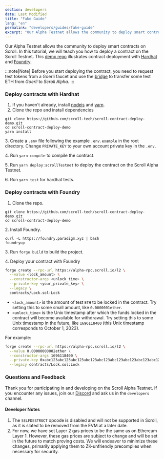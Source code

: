 ```yaml
---
section: developers
date: Last Modified
title: "Fake Guide"
lang: "en"
permalink: "developers/guides/fake-guide"
excerpt: "Our Alpha Testnet allows the community to deploy smart contracts on Scroll. In this tutorial, we will teach you how to deploy a contract on the Scroll Testnet."
---
```


Our Alpha Testnet allows the community to deploy smart contracts on Scroll. In this tutorial, we will teach you how to deploy a contract on the Scroll Testnet. This [demo repo](https://github.com/scroll-tech/scroll-contract-deploy-demo) illustrates contract deployment with [Hardhat](https://hardhat.org/) and [Foundry](https://github.com/foundry-rs/foundry).

:::note[Note]
Before you start deploying the contract, you need to request test tokens from a Goerli faucet and use the [bridge](https://scroll.io/alpha/bridge) to transfer some test ETH from _Goerli_ to _Scroll Alpha_.
:::

### Deploy contracts with Hardhat

1. If you haven't already, install [nodejs](https://nodejs.org/en/download/) and [yarn](https://classic.yarnpkg.com/lang/en/docs/install).
2. Clone the repo and install dependencies

```shell
git clone https://github.com/scroll-tech/scroll-contract-deploy-demo.git
cd scroll-contract-deploy-demo
yarn install
```

3\. Create a `.env` file following the example `.env.example` in the root directory. Change `PRIVATE_KEY` to your own account private key in the `.env`.

4\. Run `yarn compile` to compile the contract.

5\. Run `yarn deploy:scrollTestnet` to deploy the contract on the Scroll Alpha Testnet.

6\. Run `yarn test` for hardhat tests.

### Deploy contracts with Foundry

1. Clone the repo.

```shell
git clone https://github.com/scroll-tech/scroll-contract-deploy-demo.git
cd scroll-contract-deploy-demo
```

2\. Install Foundry.

```shell
curl -L https://foundry.paradigm.xyz | bash
foundryup
```

3\. Run `forge build` to build the project.

4\. Deploy your contract with Foundry

```bash
forge create --rpc-url https://alpha-rpc.scroll.io/l2 \
  --value <lock_amount> \
  --constructor-args <unlock_time> \
  --private-key <your_private_key> \
  --legacy \
  contracts/Lock.sol:Lock
```

- `<lock_amount>` is the amount of test `ETH` to be locked in the contract. Try setting this to some small amount, like `0.0000001ether`.&#x20;
- `<unlock_time>` is the Unix timestamp after which the funds locked in the contract will become available for withdrawal. Try setting this to some Unix timestamp in the future, like `1696118400` (this Unix timestamp corresponds to October 1, 2023).

For example:

```bash
forge create --rpc-url https://alpha-rpc.scroll.io/l2 \
  --value 0.00000000002ether \
  --constructor-args 1696118400 \
  --private-key 0xabc123abc123abc123abc123abc123abc123abc123abc123abc123abc123abc1 \
  --legacy contracts/Lock.sol:Lock
```

### Questions and Feedback

Thank you for participating in and developing on the Scroll Alpha Testnet. If you encounter any issues, join our [Discord](https://discord.gg/scroll) and ask us in the `developers` channel.

#### Developer Notes

1. The `SELFDESTRUCT` opcode is disabled and will not be supported in Scroll, as it is slated to be removed from the EVM at a later date.
2. For now, we have set Layer 2 gas prices to be the same as on Ethereum Layer 1. However, these gas prices are subject to change and will be set in the future to match proving costs. We will endeavor to minimize these changes, primarily applying them to ZK-unfriendly precompiles when necessary for security.
